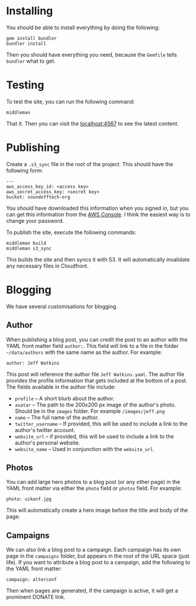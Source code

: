 # Installing

You should be able to install everything by doing the following:

    gem install bundler
    bundler install
    
Then you should have everything you need, because the `Gemfile` tells `bundler` what to get.

# Testing

To test the site, you can run the following command:

    middleman
    
That it. Then you can visit the [localhost:4567](localhost:4567) to see the latest content.

# Publishing

Create a `.s3_sync` file in the root of the project. This should have the following form:

    ---
    aws_access_key_id: <access key>
    aws_secret_access_key: <secret key>
    bucket: soundofftech-org
    
You *should* have downloaded this information when you signed in, but you can get this information from the [AWS Console](https://032141408253.signin.aws.amazon.com/console). I think the easiest way is to change your password.

To publish the site, execute the following commands:

    middleman build
    middleman s3_sync
    
This builds the site and then syncs it with S3. It will automatically invalidate any necessary files in Cloudfront.

# Blogging

We have several customisations for blogging.

## Author

When publishing a blog post, you can credit the post to an author with the YAML front matter field `author:`. This field will link to a file in the folder `~/data/authors` with the same name as the author. For example:

    author: Jeff Watkins
    
This post will reference the author file `Jeff Watkins.yaml`. The author file provides the profile information that gets included at the bottom of a post. The fields available in the author file include:

* `profile` – A short blurb about the author.
* `avatar` – The path to the 200x200 px image of the author's photo. Should be in the `images` folder. For example `/images/jeff.png`
* `name` – The full name of the author.
* `twitter_username` – If provided, this will be used to include a link to the author's twitter account.
* `website_url` – if provided, this will be used to include a link to the author's personal website.
* `website_name` – Used in conjunction with the `website_url`.

## Photos

You can add large hero photos to a blog post (or any other page) in the YAML front matter via either the `photo` field or `photos` field. For example:

    photo: uikonf.jpg
    
This will automatically create a hero image before the title and body of the page.

## Campaigns

We can also link a blog post to a campaign. Each campaign has its own page in the `campaigns` folder, but appears in the root of the URL space (just life). If you want to attribute a blog post to a campaign, add the following to the YAML front matter:

    campaign: alterconf
    
Then when pages are generated, if the campaign is active, it will get a prominent DONATE link.
